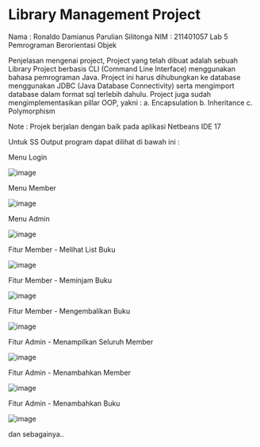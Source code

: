 # Library Management Project 

Nama  : Ronaldo Damianus Parulian Silitonga
NIM   : 211401057
Lab 5 Pemrograman Berorientasi Objek

Penjelasan mengenai project,
Project yang telah dibuat adalah sebuah Library Project berbasis CLI (Command Line Interface) menggunakan bahasa pemrograman Java.
Project ini harus dihubungkan ke database menggunakan JDBC (Java Database Connectivity) serta mengimport database dalam format sql terlebih dahulu.
Project juga sudah mengimplementasikan pillar OOP, yakni :
a. Encapsulation
b. Inheritance
c. Polymorphism

Note : Projek berjalan dengan baik pada aplikasi Netbeans IDE 17

Untuk SS Output program dapat dilihat di bawah ini :

Menu Login  

![image](https://github.com/ronaldosilitonga/UAS-LAB-PBO5/assets/114576305/e36474f1-fa88-4bb9-acca-0299ef833177)

Menu Member 

![image](https://github.com/ronaldosilitonga/UAS-LAB-PBO5/assets/114576305/b6730333-5742-45fe-a68b-5ecdfe1914c2)

Menu Admin 

![image](https://github.com/ronaldosilitonga/UAS-LAB-PBO5/assets/114576305/25283f41-2ee2-4abf-873c-a8fdaa8fef42)

Fitur Member - Melihat List Buku 

![image](https://github.com/ronaldosilitonga/UAS-LAB-PBO5/assets/114576305/7835d61c-4801-421e-87f3-00ac2b9cff4e)

Fitur Member - Meminjam Buku

![image](https://github.com/ronaldosilitonga/UAS-LAB-PBO5/assets/114576305/d66d764a-f0eb-472c-ada3-e5fae6efbd6b)

Fitur Member - Mengembalikan Buku

![image](https://github.com/ronaldosilitonga/UAS-LAB-PBO5/assets/114576305/1233a534-db27-4d69-9f4a-98f3ad87fa1f)

Fitur Admin - Menampilkan Seluruh Member

![image](https://github.com/ronaldosilitonga/UAS-LAB-PBO5/assets/114576305/c8a74be1-7235-4dbe-a99e-50b417fc7125)

Fitur Admin - Menambahkan Member

![image](https://github.com/ronaldosilitonga/UAS-LAB-PBO5/assets/114576305/ce745095-6b84-48b5-b26b-53eb5c054fe2)

Fitur Admin - Menambahkan Buku

![image](https://github.com/ronaldosilitonga/UAS-LAB-PBO5/assets/114576305/31d3a525-026a-4280-af73-eb3bcd35209b)

dan sebagainya..



